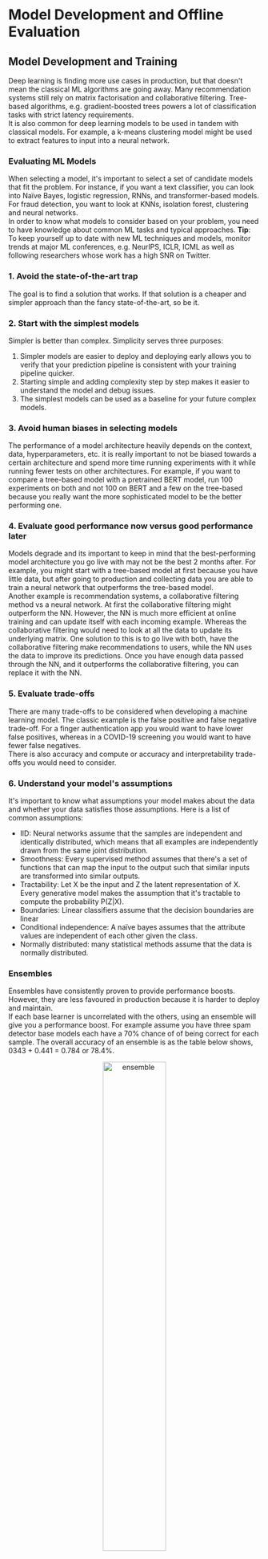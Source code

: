 # Model Development and Offline Evaluation
## Model Development and Training
Deep learning is finding more use cases in production, but that doesn't mean the classical ML algorithms are going away. Many recommendation systems still rely on matrix factorisation and collaborative filtering. Tree-based algorithms, e.g. gradient-boosted trees powers a lot of classification tasks with strict latency requirements.   
It is also common for deep learning models to be used in tandem with classical models. For example, a k-means clustering model might be used to extract features to input into a neural network. 
### **Evaluating ML Models**
When selecting a model, it's important to select a set of candidate models that fit the problem. For instance, if you want a text classifier, you can look into Naïve Bayes, logistic regression, RNNs, and transformer-based models. For fraud detection, you want to look at KNNs, isolation forest, clustering and neural networks.   
In order to know what models to consider based on your problem, you need to have knowledge about common ML tasks and typical approaches.
**Tip**: To keep yourself up to date with new ML techniques and models, monitor trends at major ML conferences, e.g. NeurIPS, ICLR, ICML as well as following researchers whose work has a high SNR on Twitter.
### 1. Avoid the state-of-the-art trap
The goal is to find a solution that works. If that solution is a cheaper and simpler approach than the fancy state-of-the-art, so be it.
### 2. Start with the simplest models
Simpler is better than complex. Simplicity serves three purposes:   
1. Simpler models are easier to deploy and deploying early allows you to verify that your prediction pipeline is consistent with your training pipeline quicker.
1. Starting simple and adding complexity step by step makes it easier to understand the model and debug issues.
1. The simplest models can be used as a baseline for your future complex models.
### 3. Avoid human biases in selecting models
The performance of a model architecture heavily depends on the context, data, hyperparameters, etc. it is really important to not be biased towards a certain architecture and spend more time running experiments with it while running fewer tests on other architectures. For example, if you want to compare a tree-based model with a pretrained BERT model, run 100 experiments on both and not 100 on BERT and a few on the tree-based because you really want the more sophisticated model to be the better performing one.
### 4. Evaluate good performance now versus good performance later
Models degrade and its important to keep in mind that the best-performing model architecture you go live with may not be the best 2 months after. For example, you might start with a tree-based model at first because you have little data, but after going to production and collecting data you are able to train a neural network that outperforms the tree-based model.  
Another example is recommendation systems, a collaborative filtering method vs a neural network. At first the collaborative filtering might outperform the NN. However, the NN is much more efficient at online training and can update itself with each incoming example. Whereas the collaborative filtering would need to look at all the data to update its underlying matrix. One solution to this is to go live with both, have the collaborative filtering make recommendations to users, while the NN uses the data to improve its predictions. Once you have enough data passed through the NN, and it outperforms the collaborative filtering, you can replace it with the NN.
### 5. Evaluate trade-offs
There are many trade-offs to be considered when developing a machine learning model. The classic example is the false positive and false negative trade-off. For a finger authentication app you would want to have lower false positives, whereas in a COVID-19 screening you would want to have fewer false negatives.  
There is also accuracy and compute or accuracy and interpretability trade-offs you would need to consider.
### 6. Understand your model's assumptions
It's important to know what assumptions your model makes about the data and whether your data satisfies those assumptions. Here is a list of common assumptions:
* IID: Neural networks assume that the samples are independent and identically distributed, which means that all examples are independently drawn from the same joint distribution.
* Smoothness: Every supervised method assumes that there's a set of functions that can map the input to the output such that similar inputs are transformed into similar outputs. 
* Tractability: Let X be the input and Z the latent representation of X. Every generative model makes the assumption that it's tractable to compute the probability P(Z|X).
* Boundaries: Linear classifiers assume that the decision boundaries are linear
* Conditional independence: A naïve bayes assumes that the attribute values are independent of each other given the class.
* Normally distributed: many statistical methods assume that the data is normally distributed.  
### **Ensembles**
Ensembles have consistently proven to provide performance boosts. However, they are less favoured in production because it is harder to deploy and maintain.   
If each base learner is uncorrelated with the others, using an ensemble will give you a performance boost. For example assume you have three spam detector base models each have a 70% chance of of being correct for each sample. The overall accuracy of an ensemble is as the table below shows, 0343 + 0.441 = 0.784 or 78.4%.
<center>
<img src="images/ensemble.jpg" width="50%" alt="ensemble" title="ensemble">
</center>
The less correlation there is between base learners, the better the ensemble will be. Therefore, it's common to choose very different types of models for an ensemble, e.g. transformer, RNN and a gradient-boosted tree.        

There are there three ways to create an ensemble:    

1. Bagging: Bootstrap aggregating where different datasets are created with random selection with replacement (with replacement so that the bootstraps are created independently from each other). This method reduces variance and helps to avoid overfitting.  
Bagging generally helps with improving unstable methods such as neural networks, classification and regression trees, and subset collection in linear regression. However, it can mildly degrade the performance of stable methods like KNN. 
1. Boosting: Boosting is a family of iterative ensemble algorithms that convert weak learners to strong ones. Each learner is trained on the same dataset but the samples have different weights in each iteration. The final strong classifier is a weighted combination of the existing classifiers-classifiers with smaller training errors have higher weights.
1. Stacking: In stacking you train base learners from the training data then create a meta learner that combine the outputs of the base learners either by majority vote or training another model that takes the base learners' output as its input.
### **Experiment Tracking**
Here's a list of useful things to track during training experiments:   
1. The *loss curve* corresponding to the train split and each of the eval splits.
1. The *model performance metrics* that you care about on all the nontest splits.
1. The log of *corresponding sample, prediction, and ground truth label*. This is useful for ad hoc analytics and sanity check.
1. The *speed* of your model evaluated by the number of steps per second or, if your data is text, the number of tokens processed per second.
1. *System performance* metrics such as memory usage and CPU/GPU utilisation. They're important in identifying bottlenecks and avoid wasting system resources.
1. The values over time of any *parameter* and *hyperparameter* whose changes can affect your model's performance, such as learning rate if a learning rate schedule is used; gradient norms (both globally and per layer), especially if you're clipping your gradient norms; and weight norm, especially if you're doing weight decay.   
### **Experiment Versioning** 
Data versioning is like flossing, everyone agrees it's a good thing to do, but few do it. 
### **Debugging ML Models**
Here are some common failure points of ML models:
1. Theoretical constraints: Each model has some assumptions about the data and features it uses. It can be that the inputs do not actually satisfy these assumptions, e.g the decision boundary is not linear but a linear model is used.
1. Poor implementation of the model: The model is a good fit but there are bugs in the implementation. For example, in PyTorch you might have forgotten to stop the gradient updates during evaluation.
1. Poor choice of hyperparameters
1. Data problems: Data samples and labels might be incorrectly paired, noisy labels, features are normalised using outdated statistics, etc.
1. Poor choice of features: Too many features can cause overfitting and can also cause data leakage. Too few features might lack predictive power for your models.

Here are a few tips for approaching debugging deep learning models.
1. Start simple and gradually add more components: Start with the simplest model and slowly add more components to see if it helps or not. For example, when building an RNN start with just one layer before adding multiple and using regularisation. If you want to use a BERT-like model which uses both a masked language model and next sentence prediction loss, you might want to use only the MLM loss before adding the NSP loss.
1. Overfit a single batch: After you have a simple implementation of the model, try to overfit a small amount of training data and run evaluation on the same data to make sure it gets to the smallest possible loss. For example, in an image recognition task, overfit on 10 images and see if you can get the accuracy to be 100%. Or in a MT task overfit on 100 sentence pairs and see if you can get the BLEU score of near 100. If you can't overfit on small amount of data, there might be something wrong with the implementation.
1. Set a random seed: There are so many sources of randomisation in your model, e.g. weight initialisation, dropout, data shuffling, etc. which makes it hard to compare results across different experiments-you don't know if the change in performance is due to a change in the model or a different random seed. Set a random seed to ensure consistency between different runs. It also allows you to reproduce errors and other people to reproduce your results.
### **Distributed Training**
### What is the use case?
When you data doesn't fit into memory, your algorithms for preprocessing, (e.g. zero-centering, normalising, whitening), shuffling, and batching need to happen out of the core and in parallel.   
When a sample of data is too large that a machine can only handle a few examples at a time, the batch size will be too small which leads to gradient instability. So the data needs to be distributed across multiple machines to resolve this.   
In some cases, a single sample is too large, you can't fit it into memory. In this case a technique like gradient-checkpointing is useful. It leverages the memory footprint and compute trade-off to make your system do more computation with less memory. Even when a sample fits into memory, using checkpointing can allow you to fit more samples into a batch, which might allow your model to train faster.
### Data Parallelism
This is the most common parallelisation method supported by modern ML frameworks. In this approach you split your data across multiple machines and train your model on all of them, and accumulate gradients. There are a couple of issues with this setup:    
1. A challenge is how to accurately and effectively accumulate gradients from different machines. Each machine produces its own gradients. You can either wait for each machine to finish a run. This is called synchronous stochastic gradient descent. The problem with synchronous SGD is that stragglers will slow down the entire system which has a higher likelihood of happening with higher number of machines. Alternatively, you can have your model update the weights using the gradients of each machine separately. This is called asynchronous SGD. The problem with this approach is gradient staleness because the gradients of one machine have caused the weights to change before the gradients from another machine have come in. As the number of weights increases, the gradient updates become sparse, so it becomes less likely for the same weights to get updated by the gradients from different machines. This makes gradient staleness less of a problem and the model converges similar to sync SGD.   
The figure below illustrates the difference between sync and async SGD.    
<center>
<img src="images/(a)sync_sgd.jpg" width="50%" alt="sync_sgd" title="sync_sgd">
</center>

2. Spreading the data across multiple machines makes the batch size very big. For example, if one machine can process a batch size of 1000, now with 1000 machines you can process a batch of 1M. An intuitive solution could be to increase the learning rate to increase the learning at each step, but if it's too big it will lead to unstable convergence. In practice, increasing the batch size past a certain point yields diminishing returns.
3. With the same model setup, the main worker sometimes uses a lot more resources than other workers. In order to make the most use out of all the machines you need to balance out the workload among them. The easiest but not most effective way is to use a smaller batch size on the main worker and a larger batch size on the other workers.
### Model Parallelism
In this approach you split different model components across different machines. "Parallelism" can be confusing in this context because if your model is a neural network and you put the first layer on one machine and the next layer on another, the second machine has to wait for machine 1 to execute before it can run any computation. However *pipeline parallelism* is a technique to make different model components run more in parallel. The key idea is that it breaks down the computation of each machine into multiple parts. When machine 1 finishes the first part of its computation, it passes the result to machine 2, then continues to the second part and so on. Machine 2 now can execute its computation on the first part while machine 1 executes its computation on the second part. 
### **Auto ML**
### Soft AutoML: Hyperparameter tuning:
Any parameter that is defined by the user and helps with the learning process, such as, learning rate, batch size, number of hidden layers, number of hidden units, dropout probability, $\beta_1$, $beta_2$ for Adam optimiser, number of bits for quantisation. You must perform tuning on validation and report the model's final performance on the test split. Tuning on the test split has the risk of overfitting. 
### Hard AutoML: Architecture Search and Learned Optimizer
Neural architecture search (NAS) for neural networks, is a research area that searches for the optimal model architecture given three components:    
1. A search space: Defines possible architectures, i.e. building blocks and constraints on how they can be combined. 
1. A performance estimation strategy: Is used to evaluate the performance of each candidate architecture without needing to train it from scratch until convergence. 
1. A search strategy: Used to explore the space, e.g. random search, reinforcement learning (rewarding the choices the improve the performance estimation) and evolution (adding mutations to an architecture, choosing the best-performing ones, adding mutations to them and so on).
## Model Offline Evaluation
Evaluation metrics mean little out of context. When evaluating your model, it's essential to be evaluating it against meaningful baselines. The exact baselines will vary from use case to use case, but here are five baselines that can be useful across use cases:    
### **Baselines**
1. Random baseline: What is the expected performance if the model generates outputs randomly? The random predictions can be generated using different distributions e.g. uniform or task label's distribution.
1. Simple heuristic: What is the performance if you use some heuristic, e.g. order news feed items in chronological order.
1. Zero rule baseline: A special case of simple heuristic where the most common class is always predicted. For example, in predicting what app the user is going to use next, just recommend their most frequently used app. If this prediction is correct 70% of the time, any model you build has to significantly outperform this to justify its additional complexity.
1. Human baseline: Usually, the goal of ML is to automate human tasks. So it's useful to know how the model compares to human experts. 
1. Existing solutions: How does your model compare to existing solutions you are trying to replace.
### **Evaluation Methods**
It's important for models to be robust, fair, calibrated and to make sense overall. Here are some evaluation methods for these characteristics:
1. Perturbation tests: Ideally, the inputs to your model during development should be similar to inputs your model sees in production. But this is not possible in many cases. To get a sense of how your data might perform on noisy data, you can make small changes to your test splits to see how these changes affect your model's performance. 
If your model is not robust to these changes, it can be helpful to perturb the training data and use that in training. This way your model is more robust to changes in users' behaviour and adversarial attacks.
For example, if you are training a model on 2 sec audios of patients' coughs to detect if they have COVID, to make your model more robust to noise, you can randomly add some background noise or randomly clip the testing clips to simulate the variant in your users' recordings. You should choose the model that works best on the perturbed data instead of the one that works best on the clean data.
1. Invariance tests: Certain changes to the inputs should not change the output, e.g. changing the gender should not change their predicted salary. Your model should not have any sensitive information or proxies for it to begin with and if it does changing them should not change the output. Test this before making your model live.
1. Directional expectation tests: Some changes to the inputs however are expected to change the output in a certain direction, for example is a house price prediction model, while keeping everything the same, adding bedrooms should not decrease the price. If this is the case, it indicates the the model is not learning the right thing and requires investigation before deployment. 
1. Model calibration: If your model predicts that team A beats team B with a 70% probability but in reality it won 600 out of 1000 games, you would say your model is not calibrated. A calibrated model should predict a 60% probability.     
A common method for calibration is `Platt` scaling which is implemented in scikit-learn with `sklearn.calibration.CalibratedClassifierCV`.
1. Confidence measurement: Unlike most other metrics that measure the system's performance on average, confidence measurement is a metric for each individual sample, and can be thought of the usefulness threshold for each prediction. 
1. Slice-based evaluation: In this method, you split your data into subsets and look at the model's performance on each subset separately. There can be different reasons for why you want to consider the performance of different slices and not focus on the overall performance.    
    1. It can be an unfair model and doing slice-based evaluation helps understand the differences and make more informed decisions. For example, you might have model A with overall accuracy of 96.2%, 98% majority slice accuracy and 80% accuracy on the minority. And another model B with overall accuracy of 95%, majority accuracy of 95% and same accuracy for both slices. Knowing that model A has a lower minority accuracy you can look into improving the accuracy for the minority class and increase the overall accuracy of the model.
    2. Sometimes the model should perform differently on different slices and you need to verify that that is the case. For example, in a churn prediction model you need to have a more accurate churn prediction on paid subscribers.
    3. You might have Simpson's paradox, where you model overall is better than other models but when evaluated on the slices it is actually less performant. 
    Slice-base evaluation helps your understand how your model performs in more fine-grained way and can give you confidence in your model to convince stakeholders.

But how do you know what your critical slices are in your data?    
1. Heuristics-base: Slice using domain knowledge you have of the data and the task at hand. For example when working with web traffic, you might want to slice your data along dimensions like mobile versus desktop, browser type, and locations. Mobile users behave very differently from desktop users. Similarly, users from different locations might have different expectations on what a website should look like.
1. Error analysis: Manually go through misclassified examples and find patterns among them. For example, you might notice that all the errors are from mobile users and after slicing your data based on device you figure out that a button was half hidden on mobile screens.
1. Slice finder: This is an active area of research that attempts to systemise the process of finding slices. The process starts with algorithms such as beam search, clustering or decision, then pruning out clearly bad candidates for slices, then ranking the left candidates.